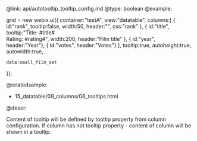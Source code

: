 @link: api/autotooltip_tooltip_config.md
@type: boolean
@example:

grid = new webix.ui({
	container:"testA",
	view:"datatable",
	columns:[
		{ id:"rank",  tooltip:false, width:50, header:"", css:"rank" },
		{ id:"title", tooltip:"Title: #title#<br>Rating: #rating#", width:200, header:"Film title" },
		{ id:"year",	header:"Year"},
		{ id:"votes",	header:"Votes"}
	],
	tooltip:true,
	autoheight:true,
	autowidth:true,

	data:small_film_set
});	

@relatedsample:
- 15_datatable/09_columns/08_tooltips.html 

    
@descr:

Content of tooltip will be defined by tooltip property from column configuration.
If column has not tooltip property - content of column will be shown in a tooltip.


